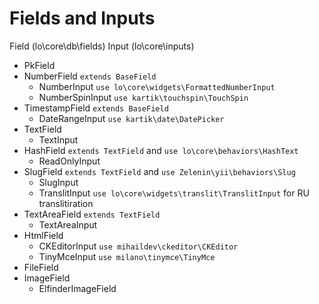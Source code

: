 # Fields and Inputs

Field (lo\core\db\fields)  Input (lo\core\inputs)

- PkField  
- NumberField ```extends BaseField```
    - NumberInput ```use lo\core\widgets\FormattedNumberInput```
    - NumberSpinInput ```use kartik\touchspin\TouchSpin```
- TimestampField ```extends BaseField```
    - DateRangeInput ```use kartik\date\DatePicker```
- TextField 
    - TextInput
- HashField ```extends TextField``` and ```use lo\core\behaviors\HashText```
    - ReadOnlyInput
- SlugField ```extends TextField``` and ```use Zelenin\yii\behaviors\Slug```
    - SlugInput
    - TranslitInput ```use lo\core\widgets\translit\TranslitInput``` for RU translitiration
- TextAreaField ```extends TextField```
    - TextAreaInput
- HtmlField 
    - CKEditorInput ```use mihaildev\ckeditor\CKEditor```
    - TinyMceInput ```use milano\tinymce\TinyMce```
- FileField 
- ImageField
    - ElfinderImageField
